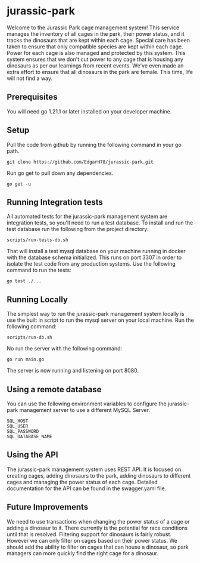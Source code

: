 # jurassic-park
Welcome to the Jurassic Park cage management system! This service manages the inventory of all cages in the park, their power status, and it tracks the dinosaurs that are kept within each cage. Special care has been taken to ensure that only compatible species are kept within each cage. Power for each cage is also managed and protected by this system. This system ensures that we don't cut power to any cage that is housing any dinosaurs as per our learnings from recent events. We've even made an extra effort to ensure that all dinosaurs in the park are female. This time, life will not find a way.

## Prerequisites
You will need go 1.21.1 or later installed on your developer machine.

## Setup
Pull the code from github by running the following command in your go path.
```
git clone https://github.com/EdgarH78/jurassic-park.git
```

Run go get to pull down any dependencies.
```
go get -u
```

## Running Integration tests
All automated tests for the jurassic-park management system are integration tests, so you'll need to run a test database. To install and run the test database run the following from the project directory:
```
scripts/run-tests-db.sh
```
That will install a test mysql database on your machine running in docker with the database schema initialized. This runs on port 3307 in order to isolate the test code from any production systems. Use the following command to run the tests:
```
go test ./...
```

## Running Locally
The simplest way to run the jurassic-park management system locally is use the built in script to run the mysql server on your local machine. Run the following command:
```
scripts/run-db.sh
```
No run the server with the following command:
```
go run main.go
```
The server is now running and listening on port 8080.

## Using a remote database
You can use the following environment variables to configure the jurassic-park management server to use a different MySQL Server.
```
SQL_HOST
SQL_USER
SQL_PASSWORD
SQL_DATABASE_NAME
```

## Using the API
The jurassic-park management system uses  REST API. It is focused on creating cages, adding dinosaurs to the park, adding dinosaurs to different cages and managing the power status of each cage. Detailed documentation for the API can be found in the swagger.yaml file.

## Future Improvements
We need to use transactions when changing the power status of a cage or adding a dinosaur to it. There currently is the potential for race conditions until that is resolved. Filtering support for dinosaurs is fairly robust. However we can only filter on cages based on their power status. We should add the ability to filter on cages that can house a dinosaur, so park managers can more quickly find the right cage for a dinosaur.

